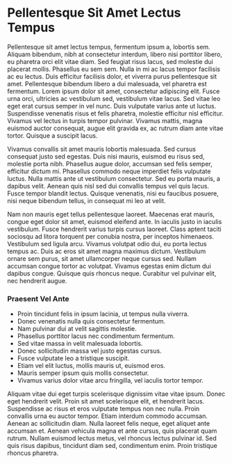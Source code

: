 # Pellentesque Sit Amet Lectus Tempus

Pellentesque sit amet lectus tempus, fermentum ipsum a, lobortis sem. Aliquam bibendum, nibh at consectetur interdum, libero nisi porttitor libero, eu pharetra orci elit vitae diam. Sed feugiat risus lacus, sed molestie dui placerat mollis. Phasellus eu sem sem. Nulla in mi ac lacus tempor facilisis ac eu lectus. Duis efficitur facilisis dolor, et viverra purus pellentesque sit amet. Pellentesque bibendum libero a dui malesuada, vel pharetra est fermentum. Lorem ipsum dolor sit amet, consectetur adipiscing elit. Fusce urna orci, ultricies ac vestibulum sed, vestibulum vitae lacus. Sed vitae leo eget erat cursus semper in vel nunc. Duis vulputate varius ante ut luctus. Suspendisse venenatis risus et felis pharetra, molestie efficitur nisl efficitur. Vivamus vel lectus in turpis tempor pulvinar. Vivamus mattis, magna euismod auctor consequat, augue elit gravida ex, ac rutrum diam ante vitae tortor. Quisque a suscipit lacus.

Vivamus convallis sit amet mauris lobortis malesuada. Sed cursus consequat justo sed egestas. Duis nisi mauris, euismod eu risus sed, molestie porta nibh. Phasellus augue dolor, accumsan sed felis semper, efficitur dictum mi. Phasellus commodo neque imperdiet felis vulputate luctus. Nulla mattis ante ut vestibulum consectetur. Sed eu porta mauris, a dapibus velit. Aenean quis nisl sed dui convallis tempus vel quis lacus. Fusce tempor blandit lectus. Quisque venenatis, nisi eu faucibus posuere, nisi neque bibendum tellus, in consequat mi leo at velit.

Nam non mauris eget tellus pellentesque laoreet. Maecenas erat mauris, congue eget dolor sit amet, euismod eleifend ante. In iaculis justo in iaculis vestibulum. Fusce hendrerit varius turpis cursus laoreet. Class aptent taciti sociosqu ad litora torquent per conubia nostra, per inceptos himenaeos. Vestibulum sed ligula arcu. Vivamus volutpat odio dui, eu porta lectus tempus ac. Duis ac eros sit amet magna maximus dictum. Vestibulum ornare sem purus, sit amet ullamcorper neque cursus sed. Nullam accumsan congue tortor ac volutpat. Vivamus egestas enim dictum dui dapibus congue. Quisque quis rhoncus neque. Curabitur vel pulvinar elit, nec hendrerit augue.

### Praesent Vel Ante

- Proin tincidunt felis in ipsum lacinia, ut tempus nulla viverra.
- Donec venenatis nulla quis consectetur fermentum.
- Nam pulvinar dui at velit sagittis molestie.
- Phasellus porttitor lacus nec condimentum fermentum.
- Sed vitae massa in velit malesuada lobortis.
- Donec sollicitudin massa vel justo egestas cursus.
- Fusce vulputate leo a tristique suscipit.
- Etiam vel elit luctus, mollis mauris ut, euismod eros.
- Mauris semper ipsum quis mollis consectetur.
- Vivamus varius dolor vitae arcu fringilla, vel iaculis tortor tempor.

Aliquam vitae dui eget turpis scelerisque dignissim vitae vitae ipsum. Donec eget hendrerit velit. Proin sit amet scelerisque elit, et hendrerit lacus. Suspendisse ac risus et eros vulputate tempus non nec nulla. Proin convallis urna eu auctor tempor. Etiam interdum commodo accumsan. Aenean ac sollicitudin diam. Nulla laoreet felis neque, eget aliquet ante accumsan et. Aenean vehicula magna et ante cursus, quis placerat quam rutrum. Nullam euismod lectus metus, vel rhoncus lectus pulvinar id. Sed quis risus dapibus, tincidunt diam sed, condimentum enim. Proin tristique rhoncus pharetra. 